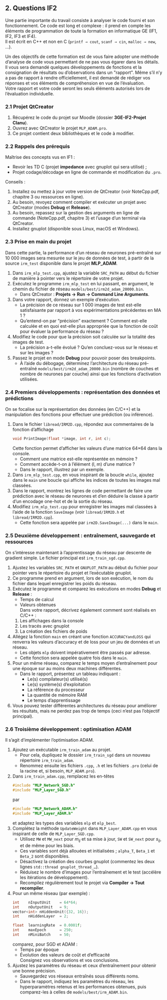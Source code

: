 ## 2. Questions IF2

Une partie importante du travail consiste à analyser le code fourni et son fonctionnement. Ce code est long et complexe : il prend en compte les éléments de programmation de toute la formation en informatique GE (IF1, IF2, IF3 et IF4).  
Il est écrit en C++ et non en C (`printf → cout`, `scanf → cin`, `malloc → new`, …).  

Un des objectifs de cette formation est de vous faire adopter une méthode d’analyse de code vous permettant de ne pas vous égarer dans les détails.  
Il vous sera demandé quelques développements de fonctions et la consignation de résultats ou d’observations dans un "rapport". Même s’il n’y a pas de rapport à rendre officiellement, il est demandé de rédiger vos réponses et vos éléments de compréhension en vue de l’évaluation.  
Votre rapport et votre code seront les seuls éléments autorisés lors de l’évaluation individuelle.
### 2.1 Projet QtCreator

1. Récupérez le code du projet sur Moodle (dossier **3GE-IF2-Projet Clanu**).  
2. Ouvrez avec QtCreator le projet `MLP_ADAM.pro`.  
3. Ce projet contient deux bibliothèques et le code à modifier.
### 2.2 Rappels des prérequis

Maîtrise des concepts vus en IF1 :  
- Revoir les TD C (projet **impedance** avec gnuplot qui sera utilisé) ;  
- Projet codage/décodage en ligne de commande et modification du `.pro`.  

Conseils :  
1. Installez ou mettez à jour votre version de QtCreator (voir NoteCpp.pdf, chapitre 3 ou ressources en ligne).  
2. Au besoin, revoyez comment compiler et exécuter un projet avec QtCreator (modes **Debug** et **Release**).  
3. Au besoin, repassez sur la gestion des arguments en ligne de commande (NoteCpp.pdf, chapitre 3) et l’usage d’un terminal via QtCreator.  
4. Installez gnuplot (disponible sous Linux, macOS et Windows).

### 2.3 Prise en main du projet

Dans cette partie, la performance d’un réseau de neurones pré-entraîné sur 10 000 images sera mesurée sur le jeu de données de test, à partir de la source `irm_test` disponible dans le projet **MLP_ADAM**.

1. Dans `irm_mlp_test.cpp`, ajustez la variable `SRC_PATH` au début du fichier de manière à pointer vers le répertoire de votre projet.
2. Exécutez le programme `irm_mlp_test` en lui passant, en argument, le chemin du fichier de réseau `models/best/irm2d_adam_20000.bin`.  
   - Dans QtCreator : **Projets → Run → Command Line Arguments**.
3. Dans votre rapport, donnez un exemple d’exécution.  
   - La précision de ce réseau sur 1 000 images de test est-elle satisfaisante par rapport à vos expérimentations précédentes en MA 1 ?  
   - Qu’entend-on par “précision” exactement ? Comment est-elle calculée et en quoi est-elle plus appropriée que la fonction de coût pour évaluer la performance du réseau ?
4. Modifiez le code pour que la précision soit calculée sur la totalité des images de test.  
   - La précision a-t-elle évolué ? Qu’en concluez-vous sur le réseau et sur les images ?
5. Passez le projet en mode **Debug** pour pouvoir poser des breakpoints.  
   - À l’aide du débogage, déterminez l’architecture du réseau pré-entraîné `models/best/irm2d_adam_20000.bin` (nombre de couches et nombre de neurones par couche) ainsi que les fonctions d’activation utilisées.
### 2.4 Premiers développements : représentation des données et prédictions

On se focalise sur la représentation des données (en C/C++) et la manipulation des fonctions pour effectuer une prédiction (ou inférence).

1. Dans le fichier `libread/IRM2D.cpp`, répondez aux commentaires de la fonction d’affichage  
   ```cpp
   void PrintImage(float *image, int r, int c);
   ```  
   Cette fonction permet d’afficher les valeurs d’une matrice 64×64 dans la console.  
   - Comment une matrice est-elle représentée en mémoire ?  
   - Comment accède-t-on à l’élément (l, m) d’une matrice ?  
   - Dans le rapport, illustrez par un exemple.
2. Dans `irm_mlp_test.cpp`, en vous inspirant de la boucle `while`, ajoutez dans le `main` une boucle qui affiche les indices de toutes les images mal classées.
3. Dans le rapport, montrez les lignes de code permettant de faire une prédiction avec le réseau de neurones et d’en déduire la classe à partir d’un encodage one-hot et de la sortie du réseau.
4. Modifiez `irm_mlp_test.cpp` pour enregistrer les images mal classées à l’aide de la fonction `SaveImage` (voir `libread/IRM2D.h` et `libread/IRM2D.cpp`).  
   - Cette fonction sera appelée par `irm2D.SaveImage(...)` dans le `main`.

### 2.5 Deuxième développement : entraînement, sauvegarde et ressources

On s’intéresse maintenant à l’apprentissage du réseau par descente de gradient simple. Le fichier principal est `irm_train_sgd.cpp`.

1. Ajustez les variables `SRC_PATH` et `GNUPLOT_PATH` au début du fichier pour pointer vers le répertoire du projet et l’exécutable gnuplot.  
2. Ce programme prend en argument, lors de son exécution, le nom du fichier dans lequel enregistrer les poids du réseau.
3. Exécutez le programme et comparez les exécutions en modes **Debug** et **Release** :  
   - Temps de calcul  
   - Valeurs obtenues  
   Dans votre rapport, décrivez également comment sont réalisés en C/C++ :  
   1. Les affichages dans la console  
   2. Les tracés avec gnuplot  
   3. La création des fichiers de poids
4. Allégez la fonction `main` en créant une fonction `ACCURACYandLOSS` qui renverra les valeurs d’accuracy et de loss pour un jeu de données et un réseau.  
   - Les objets `mlp` doivent impérativement être passés par adresse.  
   - Cette fonction sera appelée quatre fois dans le `main`.
5. Pour un même réseau, comparez le temps moyen d’entraînement pour une époque sur au moins deux machines différentes.  
   - Dans le rapport, présentez un tableau indiquant :  
     - Le(s) compilateur(s) utilisé(s)  
     - Le(s) système(s) d’exploitation  
     - La référence du processeur  
     - La quantité de mémoire RAM  
     - Le temps d’apprentissage
6. Vous pouvez tester différentes architectures du réseau pour améliorer les résultats, mais ne perdez pas trop de temps (ceci n’est pas l’objectif principal).

### 2.6 Troisième développement : optimisation ADAM

Il s’agit d’implémenter l’optimisation ADAM.

1. Ajoutez un exécutable `irm_train_adam` au projet.  
   - Pour cela, dupliquez le dossier `irm_train_sgd` dans un nouveau répertoire `irm_train_adam`.  
   - Renommez ensuite les fichiers `.cpp`, `.h` et les fichiers `.pro` (celui de la racine et, si besoin, `MLP_ADAM.pro`).
2. Dans `irm_train_adam.cpp`, remplacez les en-têtes  
   ```cpp
   #include "MLP_Network_SGD.h"
   #include "MLP_Layer_SGD.h"
   ```  
   par  
   ```cpp
   #include "MLP_Network_ADAM.h"
   #include "MLP_Layer_ADAM.h"
   ```  
   et adaptez les types des variables `mlp` et `mlp_best`.
3. Complétez la méthode `UpdateWeight` dans `MLP_Layer_ADAM.cpp` en vous inspirant de celle de `MLP_Layer_SGD.cpp`.  
   - Utilisez `MW` et `MW_next` pour _m<sub>ij</sub>_ et sa mise à jour, `SW` et `SW_next` pour _s<sub>ij</sub>_, et de même pour les biais.  
   - Ces variables sont déjà allouées et initialisées ; `alpha_T`, `Beta_1` et `Beta_2` sont disponibles.  
   - Désactivez la création des courbes gnuplot (commentez les deux lignes `std::thread gnuplot_thread_…`).  
   - Réduisez le nombre d’images pour l’entraînement et le test (accélère les itérations de développement).  
   - Recompilez régulièrement tout le projet via **Compiler → Tout recompiler**.
4. Pour un même réseau (par exemple) :
   ```cpp
   int    nInputUnit    = 64*64;
   int    nOutputUnit   = 9;
   vector<int> nHiddenUnit({32, 16});
   int    nHiddenLayer  = 2;

   float  learningRate  = 0.0001f;
   int    maxEpoch      = 250;
   int    nMiniBatch    = 50;
   ```
   comparez, pour SGD et ADAM :
   - Temps par époque  
   - Évolution des valeurs de coût et d’efficacité  
   Consignez vos observations et vos conclusions.
5. Ajustez les paramètres du réseau et ceux d’entraînement pour obtenir une bonne précision.  
   - Sauvegardez vos réseaux entraînés sous différents noms.  
   - Dans le rapport, indiquez les paramètres du réseau, les hyperparamètres retenus et les performances obtenues, puis comparez-les à celles de `models/best/irm_ADAM.bin`.
```
